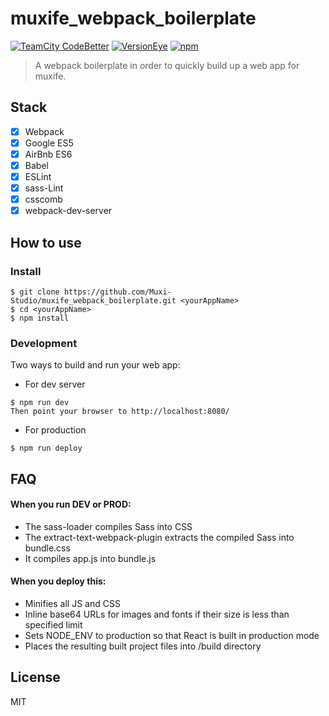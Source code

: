# muxife_webpack_boilerplate 

[![TeamCity CodeBetter](https://img.shields.io/teamcity/codebetter/bt428.svg?maxAge=2592000)]() 
[![VersionEye](https://img.shields.io/versioneye/d/ruby/rails.svg?maxAge=2592000)]() 
[![npm](https://img.shields.io/npm/l/express.svg?maxAge=2592000)]()

> A webpack boilerplate in order to quickly build up a web app for muxife.  


## Stack

- [x] Webpack
- [x] Google ES5
- [x] AirBnb ES6
- [x] Babel
- [x] ESLint
- [x] sass-Lint
- [x] csscomb
- [x] webpack-dev-server

## How to use
### Install
    $ git clone https://github.com/Muxi-Studio/muxife_webpack_boilerplate.git <yourAppName>
    $ cd <yourAppName>
    $ npm install

### Development
Two ways to build and run your web app:

- For dev server  

`$ npm run dev`   
`Then point your browser to http://localhost:8080/`


- For production 

`$ npm run deploy`

## FAQ

#### When you run DEV or PROD:

- The sass-loader compiles Sass into CSS
- The extract-text-webpack-plugin extracts the compiled Sass into bundle.css
- It compiles app.js into bundle.js

#### When you deploy this:

- Minifies all JS and CSS
- Inline base64 URLs for images and fonts if their size is less than specified limit
- Sets NODE_ENV to production so that React is built in production mode
- Places the resulting built project files into /build directory

## License

MIT

